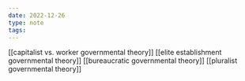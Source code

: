 ```yaml
---
date: 2022-12-26
type: note
tags:
---
```


[[capitalist vs. worker governmental theory]]
[[elite establishment governmental theory]]
[[bureaucratic governmental theory]]
[[pluralist governmental theory]]
